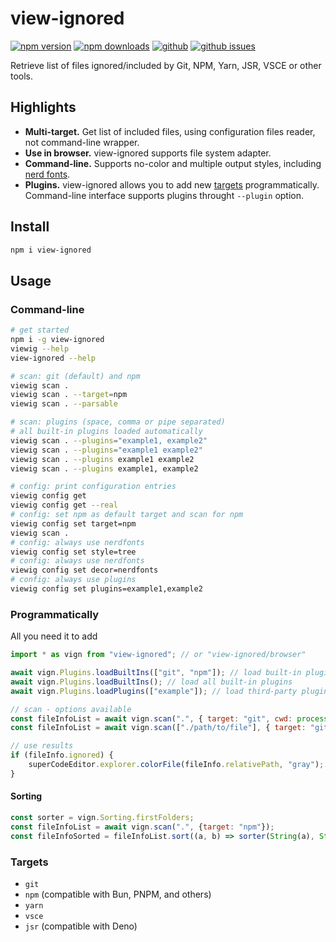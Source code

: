 # view-ignored

[![npm version](https://img.shields.io/npm/v/view-ignored.svg?style=flat)](https://www.npmjs.com/package/view-ignored)
[![npm downloads](https://img.shields.io/npm/dm/view-ignored.svg?style=flat)](https://www.npmjs.com/package/view-ignored)
[![github](https://img.shields.io/github/stars/Mopsgamer/view-ignored.svg?style=flat)](https://github.com/Mopsgamer/view-ignored)
[![github issues](https://img.shields.io/github/issues/Mopsgamer/view-ignored.svg?style=flat)](https://github.com/Mopsgamer/view-ignored/issues)

Retrieve list of files ignored/included by Git, NPM, Yarn, JSR, VSCE or other tools.

## Highlights

- **Multi-target.** Get list of included files, using configuration files reader, not command-line wrapper.
- **Use in browser.** view-ignored supports file system adapter.
- **Command-line.** Supports no-color and multiple output styles, including [nerd fonts](https://github.com/ryanoasis/nerd-fonts).
- **Plugins.** view-ignored allows you to add new [targets](#targets) programmatically. Command-line interface supports plugins throught `--plugin` option.

## Install

```bash
npm i view-ignored
```

## Usage

### Command-line

```bash
# get started
npm i -g view-ignored
viewig --help
view-ignored --help

# scan: git (default) and npm
viewig scan .
viewig scan . --target=npm
viewig scan . --parsable

# scan: plugins (space, comma or pipe separated)
# all built-in plugins loaded automatically
viewig scan . --plugins="example1, example2"
viewig scan . --plugins="example1 example2"
viewig scan . --plugins example1 example2
viewig scan . --plugins example1, example2

# config: print configuration entries
viewig config get
viewig config get --real
# config: set npm as default target and scan for npm
viewig config set target=npm
viewig scan .
# config: always use nerdfonts
viewig config set style=tree
# config: always use nerdfonts
viewig config set decor=nerdfonts
# config: always use plugins
viewig config set plugins=example1,example2
```

### Programmatically

All you need it to add

```js
import * as vign from "view-ignored"; // or "view-ignored/browser"

await vign.Plugins.loadBuiltIns(["git", "npm"]); // load built-in plugins
await vign.Plugins.loadBuiltIns(); // load all built-in plugins
await vign.Plugins.loadPlugins(["example"]); // load third-party plugins

// scan - options available
const fileInfoList = await vign.scan(".", { target: "git", cwd: process.cwd() });
const fileInfoList = await vign.scan(["./path/to/file"], { target: "git", cwd: process.cwd() });

// use results
if (fileInfo.ignored) {
    superCodeEditor.explorer.colorFile(fileInfo.relativePath, "gray");
}
```

#### Sorting

```js
const sorter = vign.Sorting.firstFolders;
const fileInfoList = await vign.scan(".", {target: "npm"});
const fileInfoSorted = fileInfoList.sort((a, b) => sorter(String(a), String(b)));
```

### Targets

- `git`
- `npm` (compatible with Bun, PNPM, and others)
- `yarn`
- `vsce`
- `jsr` (compatible with Deno)
